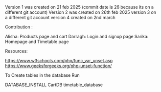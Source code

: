 Version 1 was created on 21 feb 2025 (commit date is 26 because its on a different git account)
Version 2 was created on 26th feb 2025
version 3 on a different git account
version 4 created on 2nd march


Contribution :

Alisha: Products page and cart 
Darragh: Login and signup page
Sarika: Homepage and Timetable page


Resources:

https://www.w3schools.com/php/func_var_unset.asp
https://www.geeksforgeeks.org/php-unset-function/

To Create tables in the database
Run 

DATABASE_INSTALL 
CartDB
timetable_database


